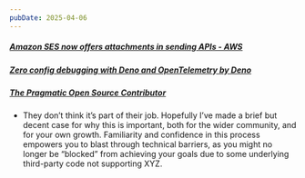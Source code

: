 ```yaml
---
pubDate: 2025-04-06
---
```


##### [Amazon SES now offers attachments in sending APIs - AWS](https://aws.amazon.com/about-aws/whats-new/2025/04/amazon-ses-attachments-sending-apis/)
##### [Zero config debugging with Deno and OpenTelemetry by Deno](https://www.youtube.com/watch?v=ZrgE5zDkQDY&si=GU6c_gEj_PU4rPNC)
##### [The Pragmatic Open Source Contributor](https://diurnal.st/2025/03/02/the-pragmatic-open-source-contributor.html)

- They don’t think it’s part of their job. Hopefully I’ve made a brief but decent case for why this is important, both for the wider community, and for your own growth. Familiarity and confidence in this process empowers you to blast through technical barriers, as you might no longer be “blocked” from achieving your goals due to some underlying third-party code not supporting XYZ.
